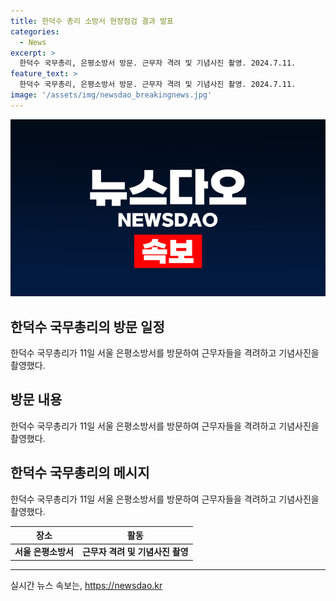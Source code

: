 ```yaml
---
title: 한덕수 총리 소방서 현장점검 결과 발표
categories:
  - News
excerpt: >
  한덕수 국무총리, 은평소방서 방문. 근무자 격려 및 기념사진 촬영. 2024.7.11.
feature_text: >
  한덕수 국무총리, 은평소방서 방문. 근무자 격려 및 기념사진 촬영. 2024.7.11.
image: '/assets/img/newsdao_breakingnews.jpg'
---
```


<p><img src="/assets/img/newsdao_breakingnews.jpg" alt="pcversion 속보" /></p>

<h2 data-ke-size="size26">한덕수 국무총리의 방문 일정</h2>

<p data-ke-size="size16">한덕수 국무총리가 11일 서울 은평소방서를 방문하여 근무자들을 격려하고 기념사진을 촬영했다.</p>

<h2 data-ke-size="size26">방문 내용</h2>

<p data-ke-size="size16">한덕수 국무총리가 11일 서울 은평소방서를 방문하여 근무자들을 격려하고 기념사진을 촬영했다.</p>

<h2 data-ke-size="size26">한덕수 국무총리의 메시지</h2>

<p data-ke-size="size16">한덕수 국무총리가 11일 서울 은평소방서를 방문하여 근무자들을 격려하고 기념사진을 촬영했다.</p>

<table>
<thead>
<tr>
<th>장소</th>
<th>활동</th>
</tr>
</thead>
<tbody>
<tr>
<td style="text-align: center; height: 17px;"><b>서울 은평소방서</b></td>
<td style="text-align: center; height: 17px;"><b>근무자 격려 및 기념사진 촬영</b></td>
</tr>
</tbody>
</table>

<hr>
실시간 뉴스 속보는, <a href="https://newsdao.kr" rel="dofollow">https://newsdao.kr</a>


